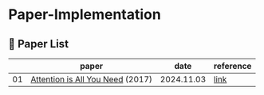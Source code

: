 # Paper-Implementation

## 📄 Paper List

|    | paper                                                                                | date       | reference |
|----|--------------------------------------------------------------------------------------|------------|----------------|
| 01 |  [Attention is All You Need](https://arxiv.org/abs/1706.03762) (2017)| 2024.11.03 | [link]([https://github.com/ndb796/Deep-Learning-Paper-Review-and-Practice])       |
